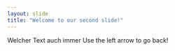 ```yaml
---
layout: slide
title: "Welcome to our second slide!"
---
```

Welcher Text auch immer
Use the left arrow to go back!
